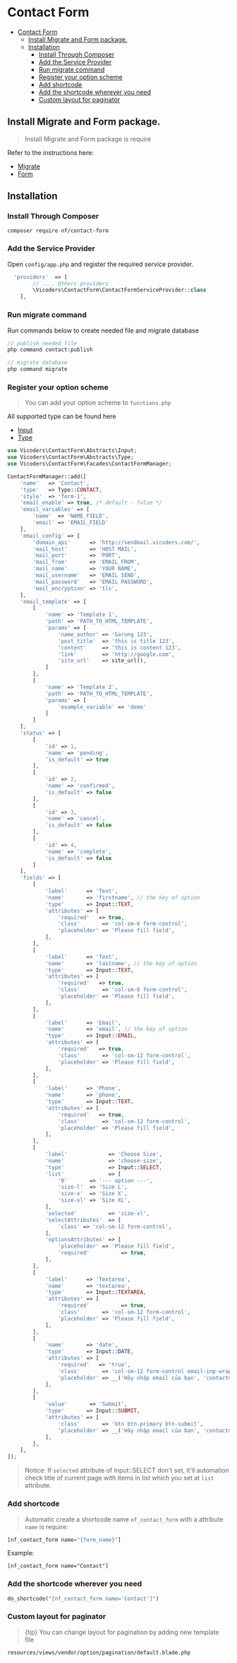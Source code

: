 # Contact Form

- [Contact Form](#contact-form)
  - [Install Migrate and Form package.](#install-migrate-and-form-package)
  - [Installation](#installation)
    - [Install Through Composer](#install-through-composer)
    - [Add the Service Provider](#add-the-service-provider)
    - [Run migrate command](#run-migrate-command)
    - [Register your option scheme](#register-your-option-scheme)
    - [Add shortcode](#add-shortcode)
    - [Add the shortcode wherever you need](#add-the-shortcode-wherever-you-need)
    - [Custom layout for paginator](#custom-layout-for-paginator)



## Install Migrate and Form package.

> Install Migrate and Form package is require 

Refer to the instructions here: 

- [Migrate](https://github.com/nf-theme/contact-form)
- [Form](https://github.com/nf-theme/form)

## Installation

### Install Through Composer

```
composer require nf/contact-form
```

### Add the Service Provider

Open `config/app.php` and register the required service provider.

```php
  'providers'  => [
        // .... Others providers 
        \Vicoders\ContactForm\ContactFormServiceProvider::class
    ],
```
### Run migrate command

Run commands below to create needed file and migrate database

```php
// publish needed file
php command contact:publish
```

```php
// migrate database
php command migrate
```

### Register your option scheme

> You can add your option scheme to `functions.php`

All supported type can be found here 

- [Input](https://github.com/nf-theme/contact-form/blob/master/src/Abstracts/Input.php)
- [Type](https://github.com/nf-theme/contact-form/blob/master/src/Abstracts/Type.php)

```php
use Vicoders\ContactForm\Abstracts\Input;
use Vicoders\ContactForm\Abstracts\Type;
use Vicoders\ContactForm\Facades\ContactFormManager;

ContactFormManager::add([
    'name'   => 'Contact',
    'type'   => Type::CONTACT,
    'style'  => 'form-1',
    'email_enable' => true, /* default - false */
    'email_variables' => [
        'name'  => 'NAME_FIELD',
        'email' => 'EMAIL_FIELD'
    ],
    'email_config' => [
        'domain_api'      => 'http://sendmail.vicoders.com/',
        'mail_host'       => 'HOST MAIL',
        'mail_port'       => 'PORT',
        'mail_from'       => 'EMAIL_FROM',
        'mail_name'       => 'YOUR NAME',
        'mail_username'   => 'EMAIL SEND',
        'mail_password'   => 'EMAIL PASSWORD',
        'mail_encryption' => 'tls',
    ],
    'email_template' => [
        [
            'name' => 'Template 1',
            'path' => 'PATH_TO_HTML_TEMPLATE',
            'params' => [
                'name_author' => 'Garung 123',
                'post_title'  => 'this is title 123',
                'content'     => 'this is content 123',
                'link'        => 'http://google.com',
                'site_url'    => site_url(),
            ]
        ],
        [
            'name' => 'Template 2',
            'path' => 'PATH_TO_HTML_TEMPLATE',
            'params' => [
                'example_variable' => 'demo'
            ]
        ]
    ],
    'status' => [
        [
            'id' => 1,
            'name' => 'pending',
            'is_default' => true
        ],
        [
            'id' => 2,
            'name' => 'confirmed',
            'is_default' => false
        ],
        [
            'id' => 3,
            'name' => 'cancel',
            'is_default' => false
        ],
        [
            'id' => 4,
            'name' => 'complete',
            'is_default' => false
        ]
    ],
    'fields' => [
        [
            'label'      => 'Text',
            'name'       => 'firstname', // the key of option
            'type'       => Input::TEXT,
            'attributes' => [
                'required'   => true,
                'class'       => 'col-sm-6 form-control',
                'placeholder' => 'Please fill field',
            ],
        ],
        [
            'label'      => 'Text',
            'name'       => 'lastname', // the key of option
            'type'       => Input::TEXT,
            'attributes' => [
                'required'   => true,
                'class'       => 'col-sm-6 form-control',
                'placeholder' => 'Please fill field',
            ],
        ],
        [
            'label'      => 'Email',
            'name'       => 'email', // the key of option
            'type'       => Input::EMAIL,
            'attributes' => [
                'required'   => true,
                'class'       => 'col-sm-12 form-control',
                'placeholder' => 'Please fill field',
            ],
        ],
        [
            'label'      => 'Phone',
            'name'       => 'phone',
            'type'       => Input::TEXT,
            'attributes' => [
                'required'   => true,
                'class'       => 'col-sm-12 form-control',
                'placeholder' => 'Please fill field',
            ],
        ],
        [
            'label'             => 'Choose Size',
            'name'              => 'choose-size',
            'type'              => Input::SELECT,
            'list'              => [
                '0'       => '--- option ---',
                'size-l'  => 'Size L',
                'size-x'  => 'Size X',
                'size-xl' => 'Size XL',
            ],
            'selected'          => 'size-xl',
            'selectAttributes'  => [
                'class' => 'col-sm-12 form-control',
            ],
            'optionsAttributes' => [
                'placeholder' => 'Please fill field',
                'required'          => true,
            ],
        ],
        [
            'label'      => 'Textarea',
            'name'       => 'textarea',
            'type'       => Input::TEXTAREA,
            'attributes' => [
                'required'          => true,
                'class'       => 'col-sm-12 form-control',
                'placeholder' => 'Please fill field',
            ],
        ],
        [
            'name'       => 'date',
            'type'       => Input::DATE,
            'attributes' => [
                'required'   => 'true',
                'class'       => 'col-sm-12 form-control email-inp-wrap',
                'placeholder' => __('Hãy nhập email của bạn', 'contactmodule'),
            ],
        ],
        [
            'value'       => 'Submit',
            'type'       => Input::SUBMIT,
            'attributes' => [
                'class'       => 'btn btn-primary btn-submit',
                'placeholder' => __('Hãy nhập email của bạn', 'contactmodule'),
            ],
        ],
    ],
]);
```

> Notice: If `selected` attribute of Input::SELECT don't set, it'll automation check title of current page with items in list which you set at `list` attribute.

### Add shortcode
> Automatic create a shortcode name `nf_contact_form` with a attribute `name` is require:

```php
[nf_contact_form name="{form_name}"]
```

Example:
```
[nf_contact_form name="Contact"]
```

### Add the shortcode wherever you need

```php
do_shortcode("[nf_contact_form name='Contact']")
```

### Custom layout for paginator

>{tip} You can change layout for pagination by adding new template file

```
resources/views/vendor/option/pagination/default.blade.php
```
